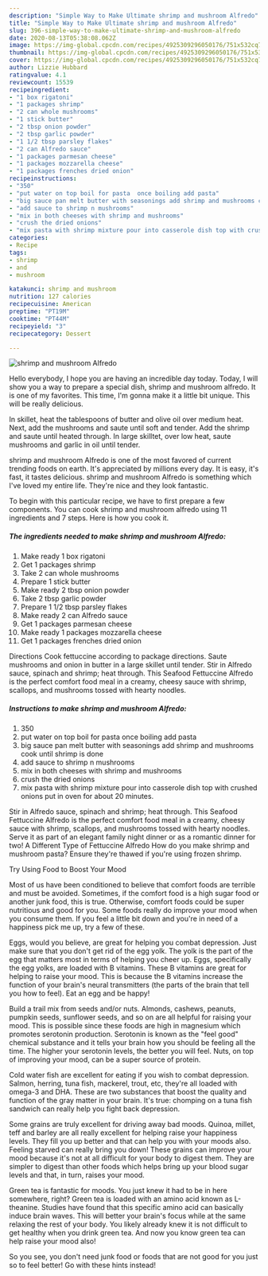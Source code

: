 ```yaml
---
description: "Simple Way to Make Ultimate shrimp and mushroom Alfredo"
title: "Simple Way to Make Ultimate shrimp and mushroom Alfredo"
slug: 396-simple-way-to-make-ultimate-shrimp-and-mushroom-alfredo
date: 2020-08-13T05:38:08.062Z
image: https://img-global.cpcdn.com/recipes/4925309296050176/751x532cq70/shrimp-and-mushroom-alfredo-recipe-main-photo.jpg
thumbnail: https://img-global.cpcdn.com/recipes/4925309296050176/751x532cq70/shrimp-and-mushroom-alfredo-recipe-main-photo.jpg
cover: https://img-global.cpcdn.com/recipes/4925309296050176/751x532cq70/shrimp-and-mushroom-alfredo-recipe-main-photo.jpg
author: Lizzie Hubbard
ratingvalue: 4.1
reviewcount: 15539
recipeingredient:
- "1 box rigatoni"
- "1 packages shrimp"
- "2 can whole mushrooms"
- "1 stick butter"
- "2 tbsp onion powder"
- "2 tbsp garlic powder"
- "1 1/2 tbsp parsley flakes"
- "2 can Alfredo sauce"
- "1 packages parmesan cheese"
- "1 packages mozzarella cheese"
- "1 packages frenches dried onion"
recipeinstructions:
- "350"
- "put water on top boil for pasta  once boiling add pasta"
- "big sauce pan melt butter with seasonings add shrimp and mushrooms cook until shrimp is done"
- "add sauce to shrimp n mushrooms"
- "mix in both cheeses with shrimp and mushrooms"
- "crush the dried onions"
- "mix pasta with shrimp mixture pour into casserole dish top with crushed onions  put in oven for about 20 minutes."
categories:
- Recipe
tags:
- shrimp
- and
- mushroom

katakunci: shrimp and mushroom 
nutrition: 127 calories
recipecuisine: American
preptime: "PT19M"
cooktime: "PT44M"
recipeyield: "3"
recipecategory: Dessert

---
```



![shrimp and mushroom Alfredo](https://img-global.cpcdn.com/recipes/4925309296050176/751x532cq70/shrimp-and-mushroom-alfredo-recipe-main-photo.jpg)

Hello everybody, I hope you are having an incredible day today. Today, I will show you a way to prepare a special dish, shrimp and mushroom alfredo. It is one of my favorites. This time, I'm gonna make it a little bit unique. This will be really delicious.

In skillet, heat the tablespoons of butter and olive oil over medium heat. Next, add the mushrooms and saute until soft and tender. Add the shrimp and saute until heated through. In large skilltet, over low heat, saute mushrooms and garlic in oil until tender.

shrimp and mushroom Alfredo is one of the most favored of current trending foods on earth. It's appreciated by millions every day. It is easy, it's fast, it tastes delicious. shrimp and mushroom Alfredo is something which I've loved my entire life. They're nice and they look fantastic.


To begin with this particular recipe, we have to first prepare a few components. You can cook shrimp and mushroom alfredo using 11 ingredients and 7 steps. Here is how you cook it.

<!--inarticleads1-->

##### The ingredients needed to make shrimp and mushroom Alfredo:

1. Make ready 1 box rigatoni
1. Get 1 packages shrimp
1. Take 2 can whole mushrooms
1. Prepare 1 stick butter
1. Make ready 2 tbsp onion powder
1. Take 2 tbsp garlic powder
1. Prepare 1 1/2 tbsp parsley flakes
1. Make ready 2 can Alfredo sauce
1. Get 1 packages parmesan cheese
1. Make ready 1 packages mozzarella cheese
1. Get 1 packages frenches dried onion


Directions Cook fettuccine according to package directions. Saute mushrooms and onion in butter in a large skillet until tender. Stir in Alfredo sauce, spinach and shrimp; heat through. This Seafood Fettuccine Alfredo is the perfect comfort food meal in a creamy, cheesy sauce with shrimp, scallops, and mushrooms tossed with hearty noodles. 

<!--inarticleads2-->

##### Instructions to make shrimp and mushroom Alfredo:

1. 350
1. put water on top boil for pasta  once boiling add pasta
1. big sauce pan melt butter with seasonings add shrimp and mushrooms cook until shrimp is done
1. add sauce to shrimp n mushrooms
1. mix in both cheeses with shrimp and mushrooms
1. crush the dried onions
1. mix pasta with shrimp mixture pour into casserole dish top with crushed onions  put in oven for about 20 minutes.


Stir in Alfredo sauce, spinach and shrimp; heat through. This Seafood Fettuccine Alfredo is the perfect comfort food meal in a creamy, cheesy sauce with shrimp, scallops, and mushrooms tossed with hearty noodles. Serve it as part of an elegant family night dinner or as a romantic dinner for two! A Different Type of Fettuccine Alfredo How do you make shrimp and mushroom pasta? Ensure they&#39;re thawed if you&#39;re using frozen shrimp. 

Try Using Food to Boost Your Mood


Most of us have been conditioned to believe that comfort foods are terrible and must be avoided. Sometimes, if the comfort food is a high sugar food or another junk food, this is true. Otherwise, comfort foods could be super nutritious and good for you. Some foods really do improve your mood when you consume them. If you feel a little bit down and you're in need of a happiness pick me up, try a few of these.

Eggs, would you believe, are great for helping you combat depression. Just make sure that you don't get rid of the egg yolk. The yolk is the part of the egg that matters most in terms of helping you cheer up. Eggs, specifically the egg yolks, are loaded with B vitamins. These B vitamins are great for helping to raise your mood. This is because the B vitamins increase the function of your brain's neural transmitters (the parts of the brain that tell you how to feel). Eat an egg and be happy!

Build a trail mix from seeds and/or nuts. Almonds, cashews, peanuts, pumpkin seeds, sunflower seeds, and so on are all helpful for raising your mood. This is possible since these foods are high in magnesium which promotes serotonin production. Serotonin is known as the "feel good" chemical substance and it tells your brain how you should be feeling all the time. The higher your serotonin levels, the better you will feel. Nuts, on top of improving your mood, can be a super source of protein.

Cold water fish are excellent for eating if you wish to combat depression. Salmon, herring, tuna fish, mackerel, trout, etc, they're all loaded with omega-3 and DHA. These are two substances that boost the quality and function of the gray matter in your brain. It's true: chomping on a tuna fish sandwich can really help you fight back depression. 

Some grains are truly excellent for driving away bad moods. Quinoa, millet, teff and barley are all really excellent for helping raise your happiness levels. They fill you up better and that can help you with your moods also. Feeling starved can really bring you down! These grains can improve your mood because it's not at all difficult for your body to digest them. They are simpler to digest than other foods which helps bring up your blood sugar levels and that, in turn, raises your mood.

Green tea is fantastic for moods. You just knew it had to be in here somewhere, right? Green tea is loaded with an amino acid known as L-theanine. Studies have found that this specific amino acid can basically induce brain waves. This will better your brain's focus while at the same relaxing the rest of your body. You likely already knew it is not difficult to get healthy when you drink green tea. And now you know green tea can help raise your mood also!

So you see, you don't need junk food or foods that are not good for you just so to feel better! Go  with  these hints  instead!

